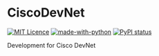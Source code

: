 # CiscoDevNet

[![MIT Licence](https://badges.frapsoft.com/os/mit/mit.png?v=103)](https://opensource.org/licenses/mit-license.php)
[![made-with-python](https://img.shields.io/badge/Made%20with-Python-1f425f.svg)](https://www.python.org/)
[![PyPI status](https://img.shields.io/pypi/status/ansicolortags.svg)](https://pypi.python.org/pypi/ansicolortags/)


Development for Cisco DevNet
